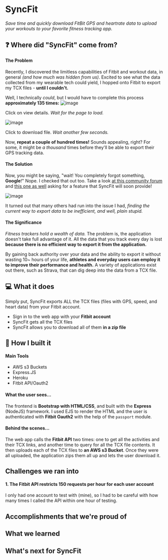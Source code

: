 # SyncFit
*Save time and quickly download FitBit GPS and heartrate data to upload your workouts to your favorite fitness tracking app.*

## ❓ Where did "SyncFit" come from?

#### The Problem
Recently, I discovered the limitless capabilities of Fitbit and workout data, in general *(and how much was hidden from us)*. Excited to see what the data collected from my wearable tech could yield, I hopped onto Fitbit to export my TCX files - **until I couldn't.**

Well, I technically *could*,  but I would have to complete this process **approximately 135 times:**
![image](https://user-images.githubusercontent.com/69332964/112740528-e8717180-8f4b-11eb-9afd-5768280a7c84.png)

Click on view details. *Wait for the page to load.*

![image](https://user-images.githubusercontent.com/69332964/112740614-4d2ccc00-8f4c-11eb-9827-714471f8efaa.png)

Click to download file. *Wait another few seconds.*

Now, **repeat a couple of hundred times!** Sounds appealing, right? For some, it might be *a thousand* times before they'll be able to export their GPS tracking data.

#### The Solution
Now, you might be saying, "wait! You completely forgot something, **Google**!"  Nope. I checked that out too. Take a look [at this community forum](https://community.fitbit.com/t5/Feature-Suggestions/Exporting-Workouts-Activity-History/idi-p/1189474#) and [this one as well](https://community.fitbit.com/t5/Third-Party-Integrations/Exporting-Fitbit-data-to-Strava-anyone-succeeded/td-p/2755986) asking for a feature that SyncFit will soon provide!

![image](https://user-images.githubusercontent.com/69332964/112740754-a0534e80-8f4d-11eb-8f9b-e7cf80f5a30f.png)

It turned out that many others had run into the issue I had, *finding the current way to export data to be inefficient, and well, plain stupid.*

#### The Significance
*Fitness trackers hold a wealth of data.* The problem is, the application doesn't take full advantage of it. All the data that you track every day is lost **because there is no efficient way to export it from the application.**

By gaining back authority over your data and the ability to export it without wasting 10~ hours of your life, **athletes and everyday users can employ it to improve their performance and health.** A variety of applications exist out there, such as Strava, that can dig deep into the data from a TCX file. 

## 💻 What it does
Simply put, SyncFit exports ALL the TCX files (files with GPS, speed, and heart data) from your Fitbit account.
* Sign in to the web app with your **Fitbit account**
* SyncFit gets all the TCX files
* SyncFit allows you to download all of them **in a zip file**

## 🔨 How I built it
#### Main Tools
* AWS s3 Buckets
* Express.JS
* Heroku
* Fitbit API/Oauth2

#### What the user sees...
The frontend is **Bootstrap with HTML/CSS**, and built with the **Express** (NodeJS) framework. I used EJS to render the HTML and the user is authenticated with **Fitbit Oauth2** with the help of the `passport` module.

#### Behind the scenes...
The web app calls the **Fitbit API** two times: one to get all the activities and their TCX links, and another time to query for all the TCX file contents. It then uploads each of the TCX files to **an AWS s3 Bucket**. Once they were all uploaded, the application zips them all up and lets the user download it.

## Challenges we ran into
#### 1. **The Fitbit API** restricts 150 requests per hour for each user account
I only had one account to test with (mine), so I had to be careful with how many times I called the API within one hour of testing.

## Accomplishments that we're proud of

## What we learned

## What's next for SyncFit

